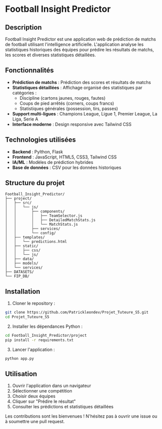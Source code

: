 # Football Insight Predictor

## Description

Football Insight Predictor est une application web de prédiction de matchs de football utilisant l'intelligence artificielle. L'application analyse les statistiques historiques des équipes pour prédire les résultats de matchs, les scores et diverses statistiques détaillées.

## Fonctionnalités

- **Prédiction de matchs** : Prédiction des scores et résultats de matchs
- **Statistiques détaillées** : Affichage organisé des statistiques par catégories :
  - Discipline (cartons jaunes, rouges, fautes)
  - Coups de pied arrêtés (corners, coups francs)
  - Statistiques générales (possession, tirs, passes)
- **Support multi-ligues** : Champions League, Ligue 1, Premier League, La Liga, Serie A
- **Interface moderne** : Design responsive avec Tailwind CSS

## Technologies utilisées

- **Backend** : Pylthon, Flask
- **Frontend** : JavaScript, HTML5, CSS3, Tailwind CSS
- **IA/ML** : Modèles de prédiction hybrides
- **Base de données** : CSV pour les données historiques

## Structure du projet

```
Football_Insight_Predictor/
├── project/
│   ├── src/
│   │   └── js/
│   │       ├── components/
│   │       │   ├── TeamSelector.js
│   │       │   ├── DetailedMatchStats.js
│   │       │   └── MatchStats.js
│   │       ├── services/
│   │       └── config/
│   ├── templates/
│   │   └── predictions.html
│   ├── static/
│   │   ├── css/
│   │   └── js/
│   ├── data/
│   ├── models/
│   └── services/
├── DATASETS/
└── FIP_DB/
```

## Installation

1. Cloner le repository :
```bash
git clone https://github.com/Patrickleondev/Projet_Tuteure_S5.git
cd Projet_Tuteure_S5
```

2. Installer les dépendances Python :
```bash
cd Football_Insight_Predictor/project
pip install -r requirements.txt
```

3. Lancer l'application :
```bash
python app.py
```

## Utilisation

1. Ouvrir l'application dans un navigateur
2. Sélectionner une compétition
3. Choisir deux équipes
4. Cliquer sur "Prédire le résultat"
5. Consulter les prédictions et statistiques détaillées


Les contributions sont les bienvenues ! N'hésitez pas à ouvrir une issue ou à soumettre une pull request. 
